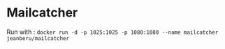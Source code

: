 Mailcatcher
===========

Run with : `docker run -d -p 1025:1025 -p 1080:1080 --name mailcatcher jeanberu/mailcatcher`

